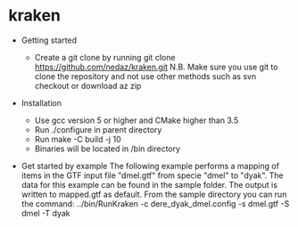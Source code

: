 kraken
======

- Getting started 
  - Create a git clone by running git clone https://github.com/nedaz/kraken.git
  N.B. Make sure you use git to clone the repository and not use other methods such as svn checkout or download az zip 

- Installation
  - Use gcc version 5 or higher and CMake higher than 3.5
  - Run ./configure in parent directory
  - Run make -C build -j 10
  - Binaries will be located in /bin directory

- Get started by example 
The following example performs a mapping of items in the GTF input file "dmel.gtf" from specie "dmel" to "dyak". The data for this example can be found in the sample folder. The output is written to mapped.gtf as default. From the sample directory you can run the command:
../bin/RunKraken  -c dere_dyak_dmel.config -s dmel.gtf -S dmel -T dyak

